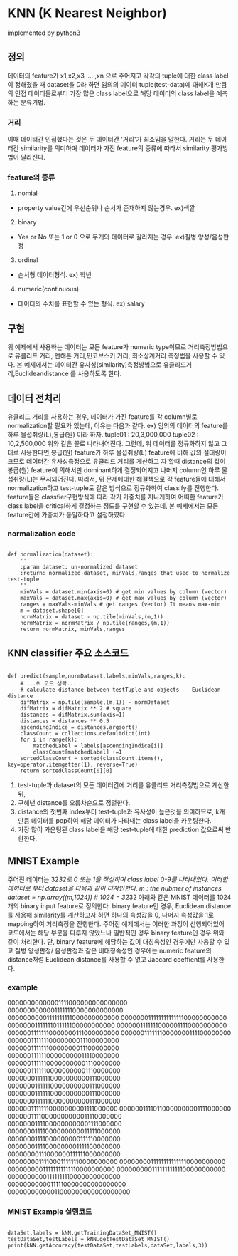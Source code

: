 # KNN (K Nearest Neighbor)
implemented by python3

## 정의
데이터의 feature가 x1,x2,x3, ... ,xn 으로 주어지고 각각의 tuple에 대한 class label이 정해졌을 때 dataset을 D라 하면
임의의 데이터 tuple(test-data)에 대해K개 만큼의 인접 데이터들로부터 가장 많은 class label으로 해당 데이터의 class label을 예측하는 분류기법.

### 거리
이때 데이터간 인접했다는 것은 두 데이터간 '거리'가 최소임을 말한다.
거리는 두 데이터간 similarity를 의미하며 데이터가 가진 feature의 종류에 따라서 similarity 평가방법이 달라진다.

### feature의 종류
1. nomial
- property value간에 우선순위나 순서가 존재하지 않는경우. ex)색깔
2. binary
- Yes or No 또는 1 or 0 으로 두개의 데이터로 갈라지는 경우. ex)질병 양성/음성판정
3. ordinal
- 순서형 데이터형식. ex) 학년
4. numeric(continuous)
- 데이터의 수치를 표현할 수 있는 형식. ex) salary

## 구현
위 예제에서 사용하는 데이터는 모든 feature가 numeric type이므로 거리측정방법으로 유클리드 거리, 맨해튼 거리,민코브스키 거리, 최소상계거리 측정법을 사용할 수 있다. 본 예제에서는 데이터간 유사성(similarity)측정방법으로 유클리드거리,Euclideandistance 를 사용하도록 한다.

## 데이터 전처리
유클리드 거리를 사용하는 경우, 데이터가 가진 feature를 각 column별로 normalization할 필요가 있는데, 이유는 다음과 같다.
ex) 임의의 데이터의 feature를 하루 물섭취량(L),봉급(원) 이라 하자.
tuple01 : 20,3,000,000
tuple02 : 10,2,500,000
위와 같은 꼴로 나타내어진다. 그런데, 위 데이터를 정규화하지 않고 그대로 사용한다면,봉급(원) feature가 하루 물섭취량(L) feature에 비해 값의 절대량이 크므로 데이터간 유사성측정으로 유클리드 거리를 계산하고 자 할때 distance의 값이 봉급(원) feature에 의해서만 dominant하게 결정되어지고 나머지 column인 하루 물 섭취량(L)는 무시되어진다.
따라서, 위 문제에대한 해결책으로 각 feature들에 대해서 normalization하고 test-tuple도 같은 방식으로 정규화하여 classify를 진행한다. feature들은 classfier구현방식에 따라 각기 가중치를 지니게하여 어떠한 feature가 class label을 critical하게 결정하는 정도를 구현할 수 있는데, 본 예제에서는 모든 feature간에 가중치가 동일하다고 설정하였다.

### normalization code
<pre><code>
def normalization(dataset):
    '''
    :param dataset: un-normalized dataset
    :return: normalized-dataset, minVals,ranges that used to normalize test-tuple
    '''
    minVals = dataset.min(axis=0) # get min values by column (vector)
    maxVals = dataset.max(axis=0) # get max values by column (vector)
    ranges = maxVals-minVals # get ranges (vector) It means max-min
    m = dataset.shape[0]
    normMatrix = dataset - np.tile(minVals,(m,1))
    normMatrix = normMatrix / np.tile(ranges,(m,1))
    return normMatrix, minVals,ranges
</code></pre>

## KNN classifier 주요 소스코드
<pre><code>
def predict(sample,normDataset,labels,minVals,ranges,k):
    # ...위 코드 생략...
    # calculate distance between testTuple and objects -- Euclidean distance
    difMatrix = np.tile(sample,(m,1)) - normDataset
    difMatrix = difMatrix ** 2 # square
    distances = difMatrix.sum(axis=1)
    distances = distances ** 0.5
    ascendingIndice = distances.argsort()
    classCount = collections.defaultdict(int)
    for i in range(k):
        matchedLabel = labels[ascendingIndice[i]]
        classCount[matchedLabel] +=1
    sortedClassCount = sorted(classCount.items(), key=operator.itemgetter(1), reverse=True)
    return sortedClassCount[0][0]
</code></pre>
1. test-tuple과 dataset의 모든 데이터간에 거리를 유클리드 거리측정법으로 계산한뒤,
2. 구해낸 distance를 오름차순으로 정렬한다.
3. distance의 첫번째 index부터 test-tuple과 유사성이 높은것을 의미하므로, k개 만큼 데이터를 pop하여 해당 데이터가 나타내는 class label을 카운팅한다.
4. 가장 많이 카운팅된 class label을 해당 test-tuple에 대한 prediction 값으로써 반환한다.


## MNIST Example
주어진 데이터는 32*32로 0 또는 1을 작성하여 class label 0-9를 나타내었다.
이러한 데이터로 부터 dataset을 다음과 같이 디자인한다.
m : the nubmer of instances
dataset = np.array((m,1024)) # 1024 = 32*32
아래와 같은 MNIST 데이터를 1024개의 binary input feature로 정의한다.
binary feature인 경우, Euclidean distance를 사용해 similarity를 계산하고자 하면 하나의 속성값을 0, 나머지 속성값을 1로 mapping하여 거리측정을 진행한다. 주어진 예제에서는 이러한 과정이 선행되어있어 코드에서는 해당 부분을 다루지 않았느나 일반적인 경우 binary feature인 경우 위와 같이 처리한다.
단, binary feature에 해당하는 값이 대칭속성인 경우에만 사용할 수 있고 질병 양성판정/ 음성판정과 같은 비대칭속성인 경우에는 numeric feature의 distance처럼 Euclidean distance를 사용할 수 없고 Jaccard coeffient를 사용한다.

### example

00000000000001111000000000000000
00000000000011111110000000000000
00000000001111111111000000000000
00000001111111111111100000000000
00000001111111011111100000000000
00000011111110000011110000000000
00000011111110000000111000000000
00000011111110000000111100000000
00000011111110000000011100000000
00000011111110000000011100000000
00000011111100000000011110000000
00000011111100000000001110000000
00000011111100000000001110000000
00000001111110000000000111000000
00000001111110000000000111000000
00000001111110000000000111000000
00000001111110000000000111000000
00000011111110000000001111000000
00000011110110000000001111000000
00000011110000000000011110000000
00000001111000000000001111000000
00000001111000000000011111000000
00000001111000000000111110000000
00000001111000000001111100000000
00000000111000000111111000000000
00000000111100011111110000000000
00000000111111111111110000000000
00000000011111111111110000000000
00000000011111111111100000000000
00000000001111111110000000000000
00000000000111110000000000000000
00000000000011000000000000000000

### MNIST Example 실행코드
<pre><code>
dataSet,labels = kNN.getTrainingDataSet_MNIST()
testDataSet,testLabels = kNN.getTestDataSet_MNIST()
print(kNN.getAccuracy(testDataSet,testLabels,dataSet,labels,3))
</code></pre>
